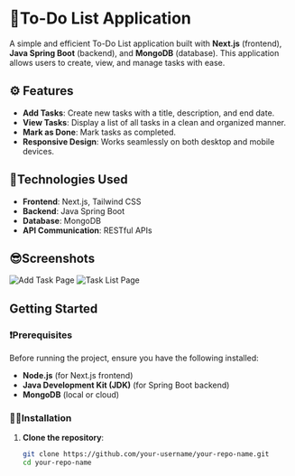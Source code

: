 # 📌To-Do List Application

A simple and efficient To-Do List application built with **Next.js** (frontend), **Java Spring Boot** (backend), and **MongoDB** (database). This application allows users to create, view, and manage tasks with ease.

## ⚙ Features
- **Add Tasks**: Create new tasks with a title, description, and end date.
- **View Tasks**: Display a list of all tasks in a clean and organized manner.
- **Mark as Done**: Mark tasks as completed.
- **Responsive Design**: Works seamlessly on both desktop and mobile devices.

## 🧐Technologies Used
- **Frontend**: Next.js, Tailwind CSS
- **Backend**: Java Spring Boot
- **Database**: MongoDB
- **API Communication**: RESTful APIs

## 😎Screenshots

![Add Task Page](screenshots/add-task.png)
![Task List Page](screenshots/task-list.png)

## Getting Started

### ❗Prerequisites
Before running the project, ensure you have the following installed:
- **Node.js** (for Next.js frontend)
- **Java Development Kit (JDK)** (for Spring Boot backend)
- **MongoDB** (local or cloud)

### 👨‍💻Installation

1. **Clone the repository**:
   ```bash
   git clone https://github.com/your-username/your-repo-name.git
   cd your-repo-name
